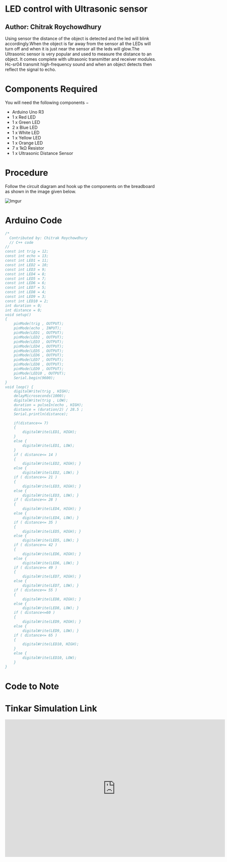 # LED control with Ultrasonic sensor

## Author: Chitrak Roychowdhury

Using sensor the distance of the object is detected and the led will blink accordingly.When the object is far away from the sensor all the LEDs will turn off and when it is just near the sensor all the leds will glow.The Ultrasonic sensor is very popular and used to measure the distance to an object. It comes complete with ultrasonic transmitter and receiver modules. Hc-sr04 transmit high-frequency sound and when an object detects then reflect the signal to echo.

# Components Required

You will need the following components −

- Arduino Uno R3
- 1 x Red LED
- 1 x Green LED
- 2 x Blue LED
- 1 x White LED
- 1 x Yellow LED
- 1 x Orange LED
- 7 x 1kΩ Resistor
- 1 x Ultrasonic Distance Sensor

# Procedure

Follow the circuit diagram and hook up the components on the breadboard as shown in the image given below.

![Imgur](https://imgur.com/ODjsU1e)


# Arduino Code

```c++
/*
  Contributed by: Chitrak Roychowdhury
  // C++ code
//
const int trig = 12;
const int echo = 13;
const int LED1 = 11;
const int LED2 = 10;
const int LED3 = 9;
const int LED4 = 8;
const int LED5 = 7;
const int LED6 = 6;
const int LED7 = 5;
const int LED8 = 4;
const int LED9 = 3;
const int LED10 = 2;
int duration = 0;
int distance = 0;
void setup()
{
	pinMode(trig , OUTPUT);
	pinMode(echo , INPUT);
	pinMode(LED1 , OUTPUT);
	pinMode(LED2 , OUTPUT);
	pinMode(LED3 , OUTPUT);
	pinMode(LED4 , OUTPUT);
	pinMode(LED5 , OUTPUT);
	pinMode(LED6 , OUTPUT);
	pinMode(LED7 , OUTPUT);
	pinMode(LED8 , OUTPUT);
	pinMode(LED9 , OUTPUT);
	pinMode(LED10 , OUTPUT);
	Serial.begin(9600);
}
void loop() {
	digitalWrite(trig , HIGH);
	delayMicroseconds(1000);
	digitalWrite(trig , LOW);
	duration = pulseIn(echo , HIGH);
	distance = (duration/2) / 28.5 ;
	Serial.println(distance);
  
	if(distance<= 7)
    {
		digitalWrite(LED1, HIGH);
    }
	else {
		digitalWrite(LED1, LOW);
    }
	if ( distance<= 14 )
	{
		digitalWrite(LED2, HIGH); }
	else {
		digitalWrite(LED2, LOW); }
	if ( distance<= 21 )
	{
		digitalWrite(LED3, HIGH); }
	else {
		digitalWrite(LED3, LOW); }
	if ( distance<= 28 )
	{
		digitalWrite(LED4, HIGH); }
	else {
		digitalWrite(LED4, LOW); }
	if ( distance<= 35 )
	{
		digitalWrite(LED5, HIGH); }
	else {
		digitalWrite(LED5, LOW); }
	if ( distance<= 42 )
	{
		digitalWrite(LED6, HIGH); }
	else {
		digitalWrite(LED6, LOW); }
	if ( distance<= 49 )
	{
		digitalWrite(LED7, HIGH); }
	else {
		digitalWrite(LED7, LOW); }
	if ( distance<= 55 )
	{
		digitalWrite(LED8, HIGH); }
	else {
		digitalWrite(LED8, LOW); }
	if ( distance<=60 )
	{
		digitalWrite(LED9, HIGH); }
	else {
		digitalWrite(LED9, LOW); }
	if ( distance<= 65 )
	{
		digitalWrite(LED10, HIGH);
	}
	else {
		digitalWrite(LED10, LOW);
	}
}

```

# Code to Note


# Tinkar Simulation Link

<iframe width="725" height="453" src="https://www.tinkercad.com/things/f2boiQhRNZn-led-control-with-ultrasonic-sensor" frameborder="0" marginwidth="0" marginheight="0" scrolling="no"></iframe>
